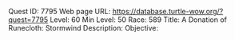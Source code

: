 Quest ID: 7795
Web page URL: https://database.turtle-wow.org/?quest=7795
Level: 60
Min Level: 50
Race: 589
Title: A Donation of Runecloth: Stormwind
Description: 
Objective: 
